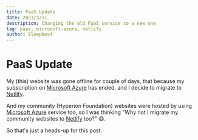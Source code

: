 ```yaml
---
title: PaaS Update
date: 2023/3/11
description: Changing the old PaaS service to a new one
tag: paas, microsoft-azure, netlify
author: SleepNov4
---
```


# PaaS Update
My (this) website was gone offline for couple of days, that because my subscription on [Microsoft Azure](https://azure.microsoft.com) has ended,
and I decide to migrate to [Netlify](https://www.netlify.com).

And my community (Hyperion Foundation) websites were hosted by using [Microsoft Azure](https://azure.microsoft.com) service too, so I was thinking "Why not I migrate my community websites to [Netlify](https://www.netlify.com) too?" 😅.

So that's just a heads-up for this post.
